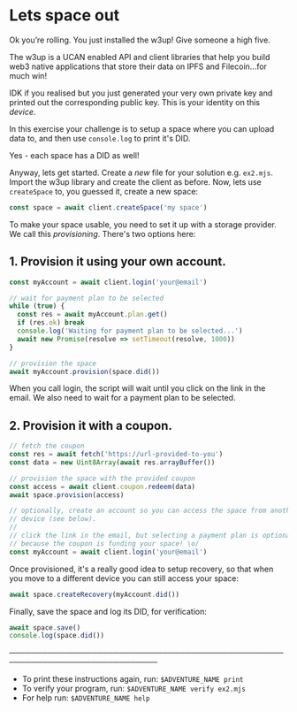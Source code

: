 # Lets space out

Ok you’re rolling. You just installed the w3up! Give someone a high five.

The w3up is a UCAN enabled API and client libraries that help you build web3 native applications that store their data on IPFS and Filecoin...for much win!

IDK if you realised but you just generated your very own private key and printed out the corresponding public key. This is your identity on this _device_.

In this exercise your challenge is to setup a space where you can upload data to, and then use `console.log` to print it's DID.

Yes - each space has a DID as well!

Anyway, lets get started. Create a _new_ file for your solution e.g. `ex2.mjs`. Import the w3up library and create the client as before. Now, lets use `createSpace` to, you guessed it, create a new space:

```js
const space = await client.createSpace('my space')
```

To make your space usable, you need to set it up with a storage provider. We call this _provisioning_. There's two options here:

## 1. Provision it using your own account.

```js
const myAccount = await client.login('your@email')

// wait for payment plan to be selected
while (true) {
  const res = await myAccount.plan.get()
  if (res.ok) break
  console.log('Waiting for payment plan to be selected...')
  await new Promise(resolve => setTimeout(resolve, 1000))
}

// provision the space
await myAccount.provision(space.did())
```

When you call login, the script will wait until you click on the link in the email. We also need to wait for a payment plan to be selected.

## 2. Provision it with a coupon.

```js
// fetch the coupon
const res = await fetch('https://url-provided-to-you')
const data = new Uint8Array(await res.arrayBuffer())

// provision the space with the provided coupon
const access = await client.coupon.redeem(data)
await space.provision(access)

// optionally, create an account so you can access the space from another
// device (see below).
//
// click the link in the email, but selecting a payment plan is optional, 
// because the coupon is funding your space! \o/
const myAccount = await client.login('your@email')
```

Once provisioned, it's a really good idea to setup recovery, so that when you move to a different device you can still access your space:

```js
await space.createRecovery(myAccount.did())
```

Finally, save the space and log its DID, for verification:

```js
await space.save()
console.log(space.did())
```

─────────────────────────────────────────────────────────────────────────────
* To print these instructions again, run: `$ADVENTURE_NAME print`
* To verify your program, run: `$ADVENTURE_NAME verify ex2.mjs`
* For help run: `$ADVENTURE_NAME help`
